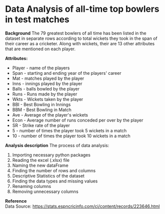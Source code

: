 # Data Analysis of all-time top bowlers in test matches

**Background**
The 79 greatest bowlers of all time has been listed in the dataset in separate rows according to total wickets they took in the span of their career as a cricketer. Along with wickets, their are 13 other attributes that are mentioned on each player. 

**Attributes:**
 - Player - name of the players
 - Span - starting and ending year of the players' career
 - Mat - matches played by the player
 - Inns - innings played by the player
 - Balls - balls bowled by the player
 - Runs - Runs made by the player
 - Wkts - Wickets taken by the player
 - BBI - Best Bowling in Innings
 - BBM - Best Bowling in Match
 - Ave - Average of the player's wickets
 - Econ - Average number of runs conceded per over by the player 
 - SR - Strike rate of the player
 - 5 - number of times the player took 5 wickets in a match
 - 10 - number of times the player took 10 wickets in a match

**Analysis description**
The process of data analysis:
1. Importing necessary python packages
2. Reading the excel (.xlsx) file
3. Naming the new dataFrame
4. Finding the number of rows and columns
5. Descriptive Statistics of the dataset
6. Finding the data types and missing values
7. Renaming columns
8. Removing unnecessary columns

**Reference** 
<br>Data Source: https://stats.espncricinfo.com/ci/content/records/223646.html
